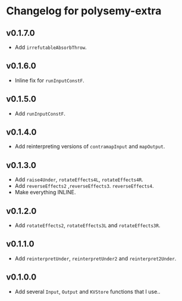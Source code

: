# Changelog for polysemy-extra

## v0.1.7.0

* Add `irrefutableAbsorbThrow`.

## v0.1.6.0

* Inline fix for `runInputConstF`.

## v0.1.5.0

* Add `runInputConstF`.

## v0.1.4.0

* Add reinterpreting versions of `contramapInput` and `mapOutput`.

## v0.1.3.0

* Add `raise4Under`, `rotateEffects4L`, `rotateEffects4R`.
* Add `reverseEffects2` ,`reverseEffects3`. `reverseEffects4`.
* Make everything INLINE.

## v0.1.2.0

* Add `rotateEffects2`, `rotateEffects3L` and `rotateEffects3R`.

## v0.1.1.0

* Add `reinterpretUnder`, `reinterpretUnder2` and `reinterpret2Under`.

## v0.1.0.0

* Add several `Input`, `Output` and `KVStore` functions that I use..

